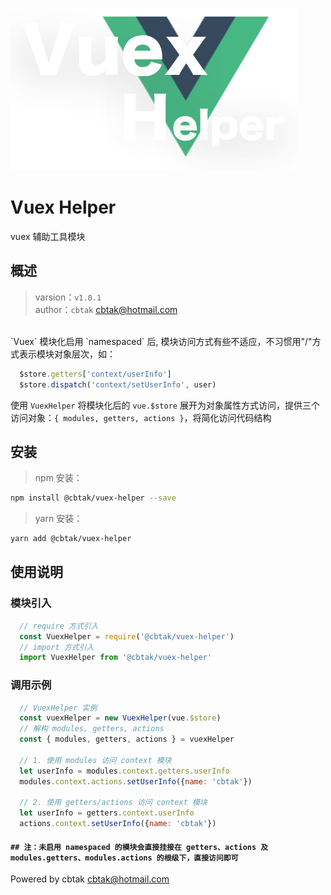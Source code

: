 ![avatar](/logo.png ':size=480')
# Vuex Helper
vuex 辅助工具模块
## 概述
> varsion：`v1.0.1`
<br>author：`cbtak` <cbtak@hotmail.com>
<br/>
  `Vuex` 模块化启用 `namespaced` 后, 模块访问方式有些不适应，不习惯用"/"方式表示模块对象层次，如：
  
```js
  $store.getters['context/userInfo']
  $store.dispatch('context/setUserInfo', user)
```
  使用 `VuexHelper` 将模块化后的 `vue.$store` 展开为对象属性方式访问，提供三个访问对象：`{ modules, getters, actions }`，将简化访问代码结构

## 安装
> npm 安装：
```bash
npm install @cbtak/vuex-helper --save
```
> yarn 安装：
```bash
yarn add @cbtak/vuex-helper
```

## 使用说明

### 模块引入
```js
  // require 方式引入
  const VuexHelper = require('@cbtak/vuex-helper')
  // import 方式引入
  import VuexHelper from '@cbtak/vuex-helper'
```

### 调用示例
```js
  // VuexHelper 实例
  const vuexHelper = new VuexHelper(vue.$store)
  // 解构 modules, getters, actions
  const { modules, getters, actions } = vuexHelper

  // 1. 使用 modules 访问 context 模块
  let userInfo = modules.context.getters.userInfo
  modules.context.actions.setUserInfo({name: 'cbtak'})

  // 2. 使用 getters/actions 访问 context 模块
  let userInfo = getters.context.userInfo
  actions.context.setUserInfo({name: 'cbtak'})
```
#### `## 注：未启用 namespaced 的模块会直接挂接在 getters、actions 及 modules.getters、modules.actions 的根级下，直接访问即可`

Powered by cbtak <cbtak@hotmail.com>

